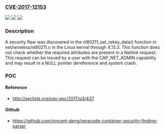 ### [CVE-2017-12153](https://cve.mitre.org/cgi-bin/cvename.cgi?name=CVE-2017-12153)
![](https://img.shields.io/static/v1?label=Product&message=kernel%20since%20v3.1-rc1%20through%20v4.13&color=blue)
![](https://img.shields.io/static/v1?label=Version&message=n%2Fa&color=blue)
![](https://img.shields.io/static/v1?label=Vulnerability&message=CWE-476&color=brighgreen)

### Description

A security flaw was discovered in the nl80211_set_rekey_data() function in net/wireless/nl80211.c in the Linux kernel through 4.13.3. This function does not check whether the required attributes are present in a Netlink request. This request can be issued by a user with the CAP_NET_ADMIN capability and may result in a NULL pointer dereference and system crash.

### POC

#### Reference
- http://seclists.org/oss-sec/2017/q3/437

#### Github
- https://github.com/vincent-deng/veracode-container-security-finding-parser

